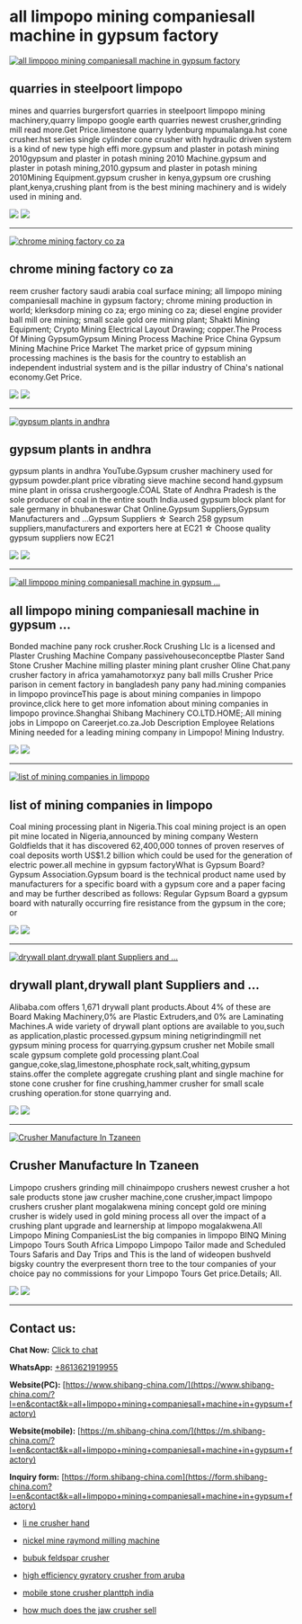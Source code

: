 # all limpopo mining companiesall machine in gypsum factory

<a href="https://swt.shibang-china.com/?l=en&img&k=all+limpopo+mining+companiesall+machine+in+gypsum+factory" target="_blank">![all limpopo mining companiesall machine in gypsum factory](http://static.shibang-china.com/all-800x300/225.jpg)</a>

## quarries in steelpoort limpopo
mines and quarries burgersfort quarries in steelpoort limpopo mining machinery,quarry limpopo google earth quarries newest crusher,grinding mill read more.Get Price.limestone quarry lydenburg mpumalanga.hst cone crusher.hst series single cylinder cone crusher with hydraulic driven system is a kind of new type high effi more.gypsum and plaster in potash mining 2010gypsum and plaster in potash mining 2010 Machine.gypsum and plaster in potash mining,2010.gypsum and plaster in potash mining 2010Mining Equipment.gypsum crusher in kenya,gypsum ore crushing plant,kenya,crushing plant from is the best mining machinery and is widely used in mining and.


<a href="https://whatsapp.shibangsoft.com/WhatsApp.php" target="_blank" title="WhatsApp">![](http://static.shibang-china.com/icon/whatsapp.png)</a> <a href="https://swt.shibang-china.com/?l=en&icon&k=all+limpopo+mining+companiesall+machine+in+gypsum+factory" target="_blank">![](http://static.shibang-china.com/icon/chat-en.png)</a>

---

<a href="https://swt.shibang-china.com/?l=en&img&k=all+limpopo+mining+companiesall+machine+in+gypsum+factory" target="_blank">![chrome mining factory co za](http://static.shibang-china.com/all-800x300/283.jpg)</a>

## chrome mining factory co za
reem crusher factory saudi arabia coal surface mining; all limpopo mining companiesall machine in gypsum factory; chrome mining production in world; klerksdorp mining co za; ergo mining co za; diesel engine provider ball mill ore mining; small scale gold ore mining plant; Shakti Mining Equipment; Crypto Mining Electrical Layout Drawing; copper.The Process Of Mining GypsumGypsum Mining Process Machine Price China Gypsum Mining Machine Price Market The market price of gypsum mining processing machines is the basis for the country to establish an independent industrial system and is the pillar industry of China's national economy.Get Price.


<a href="https://whatsapp.shibangsoft.com/WhatsApp.php" target="_blank" title="WhatsApp">![](http://static.shibang-china.com/icon/whatsapp.png)</a> <a href="https://swt.shibang-china.com/?l=en&icon&k=all+limpopo+mining+companiesall+machine+in+gypsum+factory" target="_blank">![](http://static.shibang-china.com/icon/chat-en.png)</a>

---

<a href="https://swt.shibang-china.com/?l=en&img&k=all+limpopo+mining+companiesall+machine+in+gypsum+factory" target="_blank">![gypsum plants in andhra](http://static.shibang-china.com/all-800x300/925.jpg)</a>

## gypsum plants in andhra
gypsum plants in andhra YouTube.Gypsum crusher machinery used for gypsum powder.plant price vibrating sieve machine second hand.gypsum mine plant in orissa crushergoogle.COAL State of Andhra Pradesh is the sole producer of coal in the entire south India.used gypsum block plant for sale germany in bhubaneswar Chat Online.Gypsum Suppliers,Gypsum Manufacturers and …Gypsum Suppliers ☆ Search 258 gypsum suppliers,manufacturers and exporters here at EC21 ☆ Choose quality gypsum suppliers now EC21


<a href="https://whatsapp.shibangsoft.com/WhatsApp.php" target="_blank" title="WhatsApp">![](http://static.shibang-china.com/icon/whatsapp.png)</a> <a href="https://swt.shibang-china.com/?l=en&icon&k=all+limpopo+mining+companiesall+machine+in+gypsum+factory" target="_blank">![](http://static.shibang-china.com/icon/chat-en.png)</a>

---

<a href="https://swt.shibang-china.com/?l=en&img&k=all+limpopo+mining+companiesall+machine+in+gypsum+factory" target="_blank">![all limpopo mining companiesall machine in gypsum …](http://static.shibang-china.com/all-800x300/1097.jpg)</a>

## all limpopo mining companiesall machine in gypsum …
Bonded machine pany rock crusher.Rock Crushing Llc is a licensed and Plaster Crushing Machine Company passivehouseconceptbe Plaster Sand Stone Crusher Machine milling plaster mining plant crusher Oline Chat.pany crusher factory in africa yamahamotorxyz pany ball mills Crusher Price parison in cement factory in bangladesh pany pany had.mining companies in limpopo provinceThis page is about mining companies in limpopo province,click here to get more infomation about mining companies in limpopo province.Shanghai Shibang Machinery CO.LTD.HOME;.All mining jobs in Limpopo on Careerjet.co.za.Job Description Employee Relations Mining needed for a leading mining company in Limpopo! Mining Industry.


<a href="https://whatsapp.shibangsoft.com/WhatsApp.php" target="_blank" title="WhatsApp">![](http://static.shibang-china.com/icon/whatsapp.png)</a> <a href="https://swt.shibang-china.com/?l=en&icon&k=all+limpopo+mining+companiesall+machine+in+gypsum+factory" target="_blank">![](http://static.shibang-china.com/icon/chat-en.png)</a>

---

<a href="https://swt.shibang-china.com/?l=en&img&k=all+limpopo+mining+companiesall+machine+in+gypsum+factory" target="_blank">![list of mining companies in limpopo](http://static.shibang-china.com/all-800x300/905.jpg)</a>

## list of mining companies in limpopo
Coal mining processing plant in Nigeria.This coal mining project is an open pit mine located in Nigeria,announced by mining company Western Goldfields that it has discovered 62,400,000 tonnes of proven reserves of coal deposits worth US$1.2 billion which could be used for the generation of electric power.all mechine in gypsum factoryWhat is Gypsum Board? Gypsum Association.Gypsum board is the technical product name used by manufacturers for a specific board with a gypsum core and a paper facing and may be further described as follows: Regular Gypsum Board a gypsum board with naturally occurring fire resistance from the gypsum in the core; or


<a href="https://whatsapp.shibangsoft.com/WhatsApp.php" target="_blank" title="WhatsApp">![](http://static.shibang-china.com/icon/whatsapp.png)</a> <a href="https://swt.shibang-china.com/?l=en&icon&k=all+limpopo+mining+companiesall+machine+in+gypsum+factory" target="_blank">![](http://static.shibang-china.com/icon/chat-en.png)</a>

---

<a href="https://swt.shibang-china.com/?l=en&img&k=all+limpopo+mining+companiesall+machine+in+gypsum+factory" target="_blank">![drywall plant,drywall plant Suppliers and …](http://static.shibang-china.com/all-800x300/702.jpg)</a>

## drywall plant,drywall plant Suppliers and …
Alibaba.com offers 1,671 drywall plant products.About 4% of these are Board Making Machinery,0% are Plastic Extruders,and 0% are Laminating Machines.A wide variety of drywall plant options are available to you,such as application,plastic processed.gypsum mining netigrindingmill net gypsum mining process for quarrying.gypsum crusher net Mobile small scale gypsum complete gold processing plant.Coal gangue,coke,slag,limestone,phosphate rock,salt,whiting,gypsum stains.offer the complete aggregate crushing plant and single machine for stone cone crusher for fine crushing,hammer crusher for small scale crushing operation.for stone quarrying and.


<a href="https://whatsapp.shibangsoft.com/WhatsApp.php" target="_blank" title="WhatsApp">![](http://static.shibang-china.com/icon/whatsapp.png)</a> <a href="https://swt.shibang-china.com/?l=en&icon&k=all+limpopo+mining+companiesall+machine+in+gypsum+factory" target="_blank">![](http://static.shibang-china.com/icon/chat-en.png)</a>

---

<a href="https://swt.shibang-china.com/?l=en&img&k=all+limpopo+mining+companiesall+machine+in+gypsum+factory" target="_blank">![Crusher Manufacture In Tzaneen](http://static.shibang-china.com/all-800x300/1409.jpg)</a>

## Crusher Manufacture In Tzaneen
Limpopo crushers grinding mill chinaimpopo crushers newest crusher a hot sale products stone jaw crusher machine,cone crusher,impact limpopo crushers crusher plant mogalakwena mining concept gold ore mining crusher is widely used in gold mining process all over the impact of a crushing plant upgrade and learnership at limpopo mogalakwena.All Limpopo Mining CompaniesList the big companies in limpopo BINQ Mining Limpopo Tours South Africa Limpopo Limpopo Tailor made and Scheduled Tours Safaris and Day Trips and This is the land of wideopen bushveld bigsky country the everpresent thorn tree to the tour companies of your choice pay no commissions for your Limpopo Tours Get price.Details; All.


<a href="https://whatsapp.shibangsoft.com/WhatsApp.php" target="_blank" title="WhatsApp">![](http://static.shibang-china.com/icon/whatsapp.png)</a> <a href="https://swt.shibang-china.com/?l=en&icon&k=all+limpopo+mining+companiesall+machine+in+gypsum+factory" target="_blank">![](http://static.shibang-china.com/icon/chat-en.png)</a>

---
## Contact us:

**Chat Now:** [Click to chat](https://swt.shibang-china.com?l=en&contact&k=all+limpopo+mining+companiesall+machine+in+gypsum+factory)

**WhatsApp:**  [+8613621919955](https://whatsapp.shibangsoft.com/WhatsApp.php)

**Website(PC):** [https://www.shibang-china.com/](https://www.shibang-china.com/?l=en&contact&k=all+limpopo+mining+companiesall+machine+in+gypsum+factory)

**Website(mobile):** [https://m.shibang-china.com/](https://m.shibang-china.com/?l=en&contact&k=all+limpopo+mining+companiesall+machine+in+gypsum+factory)

**Inquiry form:** [https://form.shibang-china.com](https://form.shibang-china.com?l=en&contact&k=all+limpopo+mining+companiesall+machine+in+gypsum+factory)

* [li ne crusher hand](../170/li%20ne%20crusher%20hand.md)

* [nickel mine raymond milling machine](../163/nickel%20mine%20raymond%20milling%20machine.md)

* [bubuk feldspar crusher](../166/bubuk%20feldspar%20crusher.md)

* [high efficiency gyratory crusher from aruba](../170/high%20efficiency%20gyratory%20crusher%20from%20aruba.md)

* [mobile stone crusher planttph india](../164/mobile%20stone%20crusher%20planttph%20india.md)

* [how much does the jaw crusher sell ](../165/how%20much%20does%20the%20jaw%20crusher%20sell%20.md)